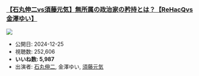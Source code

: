 ### [【石丸伸二vs須藤元気】無所属の政治家の矜持とは？【ReHacQvs金澤ゆい】](https://www.youtube.com/watch?v=1zW3p-fNKo0)
[![](https://img.youtube.com/vi/1zW3p-fNKo0/sddefault.jpg)](https://www.youtube.com/watch?v=1zW3p-fNKo0)
-   公開日: 2024-12-25
-   視聴数: 252,606
-   **いいね数: 5,987**
-   出演者: [石丸伸二](/rehacq_fan/people/石丸伸二 "wikilink"), 金澤ゆい, [須藤元気](/rehacq_fan/people/須藤元気 "wikilink")

